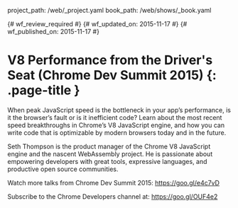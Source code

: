 project_path: /web/_project.yaml
book_path: /web/shows/_book.yaml

{# wf_review_required #}
{# wf_updated_on: 2015-11-17 #}
{# wf_published_on: 2015-11-17 #}

# V8 Performance from the Driver's Seat (Chrome Dev Summit 2015) {: .page-title }

When peak JavaScript speed is the bottleneck in your app’s performance, is it the browser’s fault or is it inefficient code? Learn about the most recent speed breakthroughs in Chrome’s V8 JavaScript engine, and how you can write code that is optimizable by modern browsers today and in the future.

Seth Thompson is the product manager of the Chrome V8 JavaScript engine and the nascent WebAssembly project. He is passionate about empowering developers with great tools, expressive languages, and productive open source communities.

Watch more talks from Chrome Dev Summit 2015: https://goo.gl/e4c7vD

Subscribe to the Chrome Developers channel at: https://goo.gl/OUF4e2
